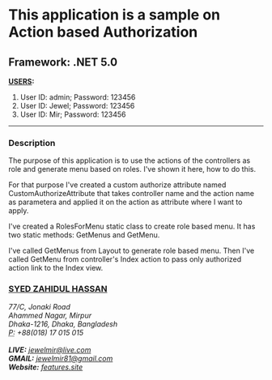 <h1>This application is a sample on Action based Authorization</h1?
<hr />
    <h2>Framework: .NET 5.0</h2>

**<u>USERS</u>:**<br />
1. User ID: admin; Password: 123456<br />
2. User ID: Jewel; Password: 123456<br />
3. User ID: Mir; Password: 123456
<hr />
<h3>Description</h3>
<p>The purpose of this application is to use the actions of the controllers as role and generate menu based on roles. I've shown it here, how to do this.</p>
<p>For that purpose I've created a custom authorize attribute named CustomAuthorizeAttribute that takes controller name and the action name as parametera and applied it on the action as attribute where I want to apply.</p>
<p>I've created a RolesForMenu static class to create role based menu. It has two static methods: GetMenus and GetMenu.</p>
<p>I've called GetMenus from Layout to generate role based menu. Then I've called GetMenu from controller's Index action to pass only authorized action link to the Index view.</p>
<h3><a href="http://jewel.features.site" target="_blank">SYED ZAHIDUL HASSAN</a></h3>
<address>
    77/C, Jonaki Road<br />
    Ahammed Nagar, Mirpur<br />
    Dhaka-1216, Dhaka, Bangladesh<br />
    <abbr title="Phone">P:</abbr>
    +88(018) 17 015 015
</address>
<br />
<address>
    <strong>LIVE:</strong>   <a href="mailto:jewelmir@live.com">jewelmir@live.com</a><br />
    <strong>GMAIL:</strong> <a href="mailto:jewelmir81@gmail.com">jewelmir81@gmail.com</a><br />
    <strong>Website:</strong> <a href="http://features.site/" target="_blank">features.site</a>
</address></p>
